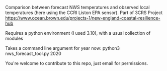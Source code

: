 Comparison between forecast NWS temperatures and observed local temperatures (here using the CCRI Liston EPA sensor).
Part of 3CRS Project https://www.ocean.brown.edu/projects-1/new-england-coastal-resilience-hub

Requires a python environment (I used 3.10), with a usual collection of modules

Takes a command line argument for year now:
python3 nws_forecast_tool.py 2020

You're welcome to contribute to this repo, just email for permissions.
